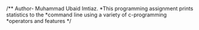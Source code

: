 /** Author- Muhammad Ubaid Imtiaz.
  *This programming assignment prints statistics to the 
  *command line using a variety of c-programming 
  *operators and features */
